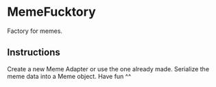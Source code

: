 # MemeFucktory

Factory for memes.

## Instructions

Create a new Meme Adapter or use the one already made.
Serialize the meme data into a Meme object. Have fun ^^
